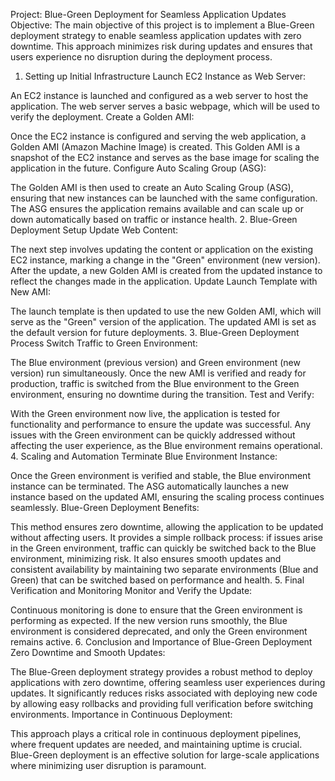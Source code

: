 
Project: Blue-Green Deployment for Seamless Application Updates
Objective:
The main objective of this project is to implement a Blue-Green deployment strategy to enable seamless application updates with zero downtime. This approach minimizes risk during updates and ensures that users experience no disruption during the deployment process.

1. Setting up Initial Infrastructure
Launch EC2 Instance as Web Server:

An EC2 instance is launched and configured as a web server to host the application.
The web server serves a basic webpage, which will be used to verify the deployment.
Create a Golden AMI:

Once the EC2 instance is configured and serving the web application, a Golden AMI (Amazon Machine Image) is created.
This Golden AMI is a snapshot of the EC2 instance and serves as the base image for scaling the application in the future.
Configure Auto Scaling Group (ASG):

The Golden AMI is then used to create an Auto Scaling Group (ASG), ensuring that new instances can be launched with the same configuration.
The ASG ensures the application remains available and can scale up or down automatically based on traffic or instance health.
2. Blue-Green Deployment Setup
Update Web Content:

The next step involves updating the content or application on the existing EC2 instance, marking a change in the "Green" environment (new version).
After the update, a new Golden AMI is created from the updated instance to reflect the changes made in the application.
Update Launch Template with New AMI:

The launch template is then updated to use the new Golden AMI, which will serve as the "Green" version of the application.
The updated AMI is set as the default version for future deployments.
3. Blue-Green Deployment Process
Switch Traffic to Green Environment:

The Blue environment (previous version) and Green environment (new version) run simultaneously.
Once the new AMI is verified and ready for production, traffic is switched from the Blue environment to the Green environment, ensuring no downtime during the transition.
Test and Verify:

With the Green environment now live, the application is tested for functionality and performance to ensure the update was successful.
Any issues with the Green environment can be quickly addressed without affecting the user experience, as the Blue environment remains operational.
4. Scaling and Automation
Terminate Blue Environment Instance:

Once the Green environment is verified and stable, the Blue environment instance can be terminated.
The ASG automatically launches a new instance based on the updated AMI, ensuring the scaling process continues seamlessly.
Blue-Green Deployment Benefits:

This method ensures zero downtime, allowing the application to be updated without affecting users.
It provides a simple rollback process: if issues arise in the Green environment, traffic can quickly be switched back to the Blue environment, minimizing risk.
It also ensures smooth updates and consistent availability by maintaining two separate environments (Blue and Green) that can be switched based on performance and health.
5. Final Verification and Monitoring
Monitor and Verify the Update:

Continuous monitoring is done to ensure that the Green environment is performing as expected.
If the new version runs smoothly, the Blue environment is considered deprecated, and only the Green environment remains active.
6. Conclusion and Importance of Blue-Green Deployment
Zero Downtime and Smooth Updates:

The Blue-Green deployment strategy provides a robust method to deploy applications with zero downtime, offering seamless user experiences during updates.
It significantly reduces risks associated with deploying new code by allowing easy rollbacks and providing full verification before switching environments.
Importance in Continuous Deployment:

This approach plays a critical role in continuous deployment pipelines, where frequent updates are needed, and maintaining uptime is crucial.
Blue-Green deployment is an effective solution for large-scale applications where minimizing user disruption is paramount.
